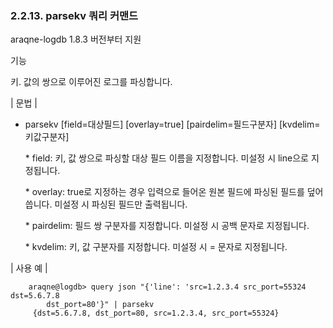 ### 2.2.13. parsekv 쿼리 커맨드


araqne-logdb 1.8.3 버전부터 지원

기능

키. 값의 쌍으로 이루어진 로그를 파싱합니다.

\| 문법 \|

* parsekv [field=대상필드] [overlay=true] [pairdelim=필드구분자] [kvdelim=키값구분자]

    \* field: 키, 값 쌍으로 파싱할 대상 필드 이름을 지정합니다. 미설정 시 line으로 지정됩니다.
    
    \* overlay: true로 지정하는 경우 입력으로 들어온 원본 필드에 파싱된 필드를 덮어씁니다. 미설정 시 파싱된 필드만 출력됩니다.
    
    \* pairdelim: 필드 쌍 구분자를 지정합니다. 미설정 시 공백 문자로 지정됩니다.
    
    \* kvdelim: 키, 값 구분자를 지정합니다. 미설정 시 = 문자로 지정됩니다.

\| 사용 예 \|

~~~
    araqne@logdb> query json "{'line': 'src=1.2.3.4 src_port=55324 dst=5.6.7.8 
        dst_port=80'}" | parsekv
     {dst=5.6.7.8, dst_port=80, src=1.2.3.4, src_port=55324}
~~~

